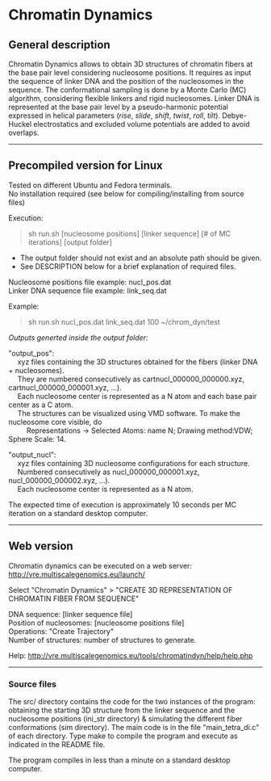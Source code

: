 # Chromatin Dynamics

## General description

Chromatin Dynamics allows to obtain 3D structures of chromatin fibers at the base pair 
level considering nucleosome positions. It requires as input the sequence of linker DNA
and the position of the nucleosomes in the sequence. The conformational sampling is done
by a Monte Carlo (MC) algorithm, considering flexible linkers and rigid nucleosomes.
Linker DNA is represented at the base pair level by a pseudo-harmonic potential expressed
in helical parameters (*rise*, *slide*, *shift*, *twist*, *roll*, *tilt*). Debye-Huckel
electrostatics and excluded volume potentials are added to avoid overlaps.

------------------------------------------------------------------------------------------
## Precompiled version for Linux

Tested on different Ubuntu and Fedora terminals.<br/>
No installation required (see below for compiling/installing from source files)

Execution:

> sh run.sh [nucleosome positions] [linker sequence] [# of MC iterations] [output folder]

- The output folder should not exist and an absolute path should be given.
- See DESCRIPTION below for a brief explanation of required files.

Nucleosome positions file example: nucl_pos.dat<br/>
Linker DNA sequence file example: link_seq.dat

Example:

> sh run.sh nucl_pos.dat link_seq.dat 100 ~/chrom_dyn/test

*Outputs generted inside the output folder:*

"output_pos":<br/>
&emsp; xyz files containing the 3D structures obtained for the fibers (linker DNA + nucleosomes).<br/>
&emsp; They are numbered consecutively as cartnucl_000000_000000.xyz, cartnucl_000000_000001.xyz, ...).<br/>
&emsp; Each nucleosome center is represented as a N atom and each base pair center as a C atom.<br/>
&emsp; The structures can be visualized using VMD software. To make the nucleosome core visible, do<br/>
&emsp; &emsp; Representations -> Selected Atoms: name N; Drawing method:VDW; Sphere Scale: 14.<br/>

"output_nucl":<br/>
&emsp; xyz files containing 3D nucleosome configurations for each structure.<br/>
&emsp; Numbered consecutively as nucl_000000_000001.xyz, nucl_000000_000002.xyz, ...).<br/>
&emsp; Each nucleosome center is represented as a N atom.<br/>

The expected time of execution is approximately 10 seconds per MC iteration on a standard
desktop computer.

------------------------------------------------------------------------------------------
## Web version

Chromatin dynamics can be executed on a web server: http://vre.multiscalegenomics.eu/launch/

Select "Chromatin Dynamics" > "CREATE 3D REPRESENTATION OF CHROMATIN FIBER FROM SEQUENCE"

DNA sequence: [linker sequence file]<br/>
Position of nucleosomes: [nucleosome positions file]<br/>
Operations: "Create Trajectory"<br/>
Number of structures: number of structures to generate.<br/>

Help: http://vre.multiscalegenomics.eu/tools/chromatindyn/help/help.php

------------------------------------------------------------------------------------------
### Source files

The src/ directory contains the code for the two instances of the program: obtaining the
starting 3D structure from the linker sequence and the nucleosome positions (ini_str
directory) & simulating the different fiber conformations (sim directory). The main code
is in the file "main_tetra_di.c" of each directory. Type make to compile the program and
execute as indicated in the README file.

The program compiles in less than a minute on a standard desktop computer.

